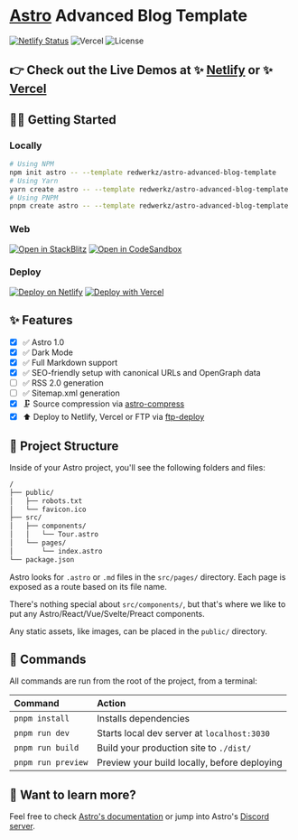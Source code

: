 # [Astro](https://astro.build) Advanced Blog Template

[![Netlify Status](https://api.netlify.com/api/v1/badges/acde8324-2040-411a-994d-516b6b2f63a8/deploy-status)](https://app.netlify.com/sites/astro-advanced-blog-template/deploys) ![Vercel](https://therealsujitk-vercel-badge.vercel.app/?app=astro-advanced-blog-template) ![License](https://img.shields.io/badge/license-MIT-blue)

## 👉 Check out the Live Demos at ✨ [Netlify](https://astro-advanced-blog-template.netlify.app/) or ✨ [Vercel](https://astro-advanced-blog-template.vercel.app/)

## 👩‍🚀 Getting Started

### Locally

```sh
# Using NPM
npm init astro -- --template redwerkz/astro-advanced-blog-template
# Using Yarn
yarn create astro -- --template redwerkz/astro-advanced-blog-template
# Using PNPM
pnpm create astro -- --template redwerkz/astro-advanced-blog-template
```

### Web

[![Open in StackBlitz](https://developer.stackblitz.com/img/open_in_stackblitz.svg)](https://stackblitz.com/gitlab/withastro/astro-advanced-blog-template)
[![Open in CodeSandbox](https://codesandbox.io/static/img/play-codesandbox.svg)](https://codesandbox.io/s/github/redwerkz/astro-advanced-blog-template/tree/main)

### Deploy

[![Deploy on Netlify](https://netlify.com/img/deploy/button.svg)](https://app.netlify.com/start/deploy?repository=https://gitlab.com/withastro/astro-advanced-blog)
[![Deploy with Vercel](https://vercel.com/button)](https://vercel.com/new/clone?repository-url=https%3A%2F%2Fgitlab.com%2Fwithastro%2Fastro-advanced-blog-template)

## ✨ Features

- [x] ✅ Astro 1.0
- [x] ✅ Dark Mode
- [x] ✅ Full Markdown support
- [x] ✅ SEO-friendly setup with canonical URLs and OpenGraph data
- [ ] ✅ RSS 2.0 generation
- [ ] ✅ Sitemap.xml generation
- [x] 🗜️ Source compression via [astro-compress](https://github.com/Playform/astro-compress#readme)
- [x] ⬆️ Deploy to Netlify, Vercel or FTP via [ftp-deploy](https://github.com/simonh1000/ftp-deploy#readme)
## 🚀 Project Structure

Inside of your Astro project, you'll see the following folders and files:

```txt
/
├── public/
│   ├── robots.txt
│   └── favicon.ico
├── src/
│   ├── components/
│   │   └── Tour.astro
│   └── pages/
│       └── index.astro
└── package.json
```

Astro looks for `.astro` or `.md` files in the `src/pages/` directory. Each page is exposed as a route based on its file name.

There's nothing special about `src/components/`, but that's where we like to put any Astro/React/Vue/Svelte/Preact components.

Any static assets, like images, can be placed in the `public/` directory.

## 🧞 Commands

All commands are run from the root of the project, from a terminal:

| Command            | Action                                       |
| :----------------- | :------------------------------------------- |
| `pnpm install`     | Installs dependencies                        |
| `pnpm run dev`     | Starts local dev server at `localhost:3030`  |
| `pnpm run build`   | Build your production site to `./dist/`      |
| `pnpm run preview` | Preview your build locally, before deploying |

## 👀 Want to learn more?

Feel free to check [Astro's documentation](https://github.com/withastro/astro) or jump into Astro's [Discord server](https://astro.build/chat).
